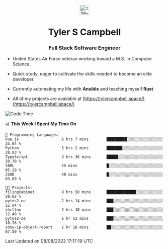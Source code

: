 <p align="center">
<a href="https://www.linkedin.com/in/t36campbell" target="blank"><img align="center" src="https://ik.imagekit.io/t36campbell/Portfolio/linkedin.png.original_m8bbGgPh6.png" alt="t36campbell" height="30" width="30" /></a>
</p>
<h1 align="center">Tyler S Campbell</h1>
<h3 align="center">Full Stack Software Engineer</h3>

* United States Air Force veteran working toward a M.S. in Computer Science.

* Quick study, eager to cultivate the skills needed to become an elite developer.

* Currently automating my life with **Ansible** and teaching myself **Rust**

* All of my projects are available at [https://tylercampbell.space/](https://tylercampbell.space/)

<!--START_SECTION:waka-->
![Code Time](http://img.shields.io/badge/Code%20Time-2%2C677%20hrs%2053%20mins-blue)

📊 **This Week I Spent My Time On** 

```text
💬 Programming Languages: 
Vue.js                   6 hrs 7 mins        █████████░░░░░░░░░░░░░░░░   35.04 % 
Python                   5 hrs 2 mins        ███████░░░░░░░░░░░░░░░░░░   28.83 % 
TypeScript               3 hrs 36 mins       █████░░░░░░░░░░░░░░░░░░░░   20.70 % 
YAML                     55 mins             █░░░░░░░░░░░░░░░░░░░░░░░░   05.29 % 
JSON                     40 mins             █░░░░░░░░░░░░░░░░░░░░░░░░   03.89 % 

🐱‍💻 Projects: 
filingcabinet            8 hrs 50 mins       █████████████░░░░░░░░░░░░   50.62 % 
pytos2-ee                2 hrs 14 mins       ███░░░░░░░░░░░░░░░░░░░░░░   12.84 % 
shrtlnx                  2 hrs 10 mins       ███░░░░░░░░░░░░░░░░░░░░░░   12.48 % 
pytos2-ce                1 hr 52 mins        ███░░░░░░░░░░░░░░░░░░░░░░   10.78 % 
sony-ip-object-report    1 hr 18 mins        ██░░░░░░░░░░░░░░░░░░░░░░░   07.50 % 
```


 Last Updated on 08/08/2023 17:17:19 UTC
<!--END_SECTION:waka-->

